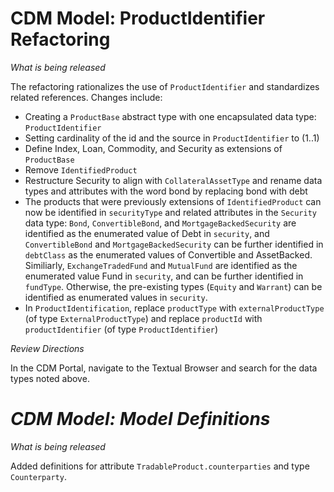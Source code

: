 # CDM Model: ProductIdentifier Refactoring
 
_What is being released_
 
The refactoring rationalizes the use of ``ProductIdentifier`` and standardizes related references.  Changes include:
- Creating a ``ProductBase`` abstract type with one encapsulated data type: ``ProductIdentifier``
- Setting cardinality of the id and the source in ``ProductIdentifier`` to (1..1)
- Define Index, Loan, Commodity, and Security as extensions of ``ProductBase``
- Remove ``IdentifiedProduct``
- Restructure Security to align with ``CollateralAssetType`` and rename data types and attributes with the word bond by replacing bond with debt
- The products that were previously extensions of ``IdentifiedProduct`` can now be identified in ``securityType`` and related attributes in the ``Security`` data type: ``Bond``, ``ConvertibleBond``, and ``MortgageBackedSecurity`` are identified as the enumerated value of Debt in ``security``, and ``ConvertibleBond`` and ``MortgageBackedSecurity`` can be further identified in ``debtClass`` as the enumerated values of Convertible and AssetBacked. Similiarly, ``ExchangeTradedFund`` and ``MutualFund``  are identified as the enumerated value Fund in ``security``, and can be further identified in ``fundType``.  Otherwise, the pre-existing types (``Equity`` and ``Warrant``) can be identified as enumerated values in ``security``.
- In ``ProductIdentification``, replace ``productType`` with ``externalProductType`` (of type ``ExternalProductType``) and replace ``productId`` with ``productIdentifier`` (of type ``ProductIdentifier``)
 
_Review Directions_
 
In the CDM Portal, navigate to the Textual Browser and search for the data types noted above.

# *CDM Model: Model Definitions*

_What is being released_

Added definitions for attribute `TradableProduct.counterparties` and type `Counterparty`.